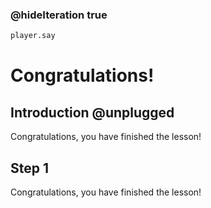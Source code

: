 ### @hideIteration true 

```python
player.say
```

# Congratulations!
## Introduction @unplugged
Congratulations, you have finished the lesson!

## Step 1 
Congratulations, you have finished the lesson!
